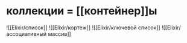 # коллекции = [[контейнер]]ы

![[Elixir/список]]
![[Elixir/кортеж]]
![[Elixir/ключевой список]]
![[Elixir/ассоциативный массив]]

